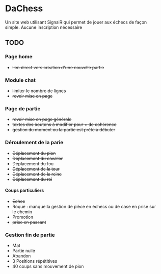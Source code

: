 # DaChess

Un site web utilisant SignalR qui permet de jouer aux échecs de façon simple.
Aucune inscription nécessaire

## TODO

### Page home 
* ~~lien direct vers création d'une nouvelle partie~~

### Module chat
* ~~limiter le nombre de lignes~~
* ~~revoir mise en page~~

### Page de partie
* ~~revoir mise en page générale~~
* ~~textes des boutons à modifier pour + de cohérence~~
* ~~gestion du moment ou la partie est prête à débuter~~

### Déroulement de la parie
* ~~Déplacement du pion~~
* ~~Déplacement du cavalier~~
* ~~Déplacement du fou~~
* ~~Déplacement de la tour~~
* ~~Déplacement de la reine~~
* ~~Déplacement du roi~~

#### Coups particuliers
* ~~Echec~~
* Roque : manque la gestion de pièce en échecs ou de case en prise sur le chemin
* Promotion
* ~~prise en passant~~

### Gestion fin de partie
* Mat
* Partie nulle
* Abandon
* 3 Positions répétitives
* 40 coups sans mouvement de pion
